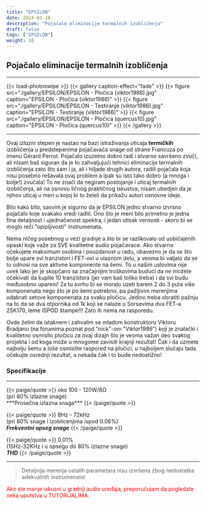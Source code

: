 ```yaml
---
title: "EPSILON"
date: 2024-03-18
description: "Pojačalo eliminacije termalnih izobličenja"
draft: false
tags: ["EPSILON"]
weight: 10
---
```

## Pojačalo eliminacije termalnih izobličenja

<hr>
{{< load-photoswipe >}}
{{< gallery caption-effect="fade" >}}
  {{< figure src="./gallery/EPSILON/EPSILON - Pločica (viktor1986).jpg" caption="EPSILON - Pločica (viktor1986)" >}}
  {{< figure src="./gallery/EPSILON/EPSILON - Testiranje (viktor1986).jpg" caption="EPSILON - Testiranje (viktor1986)" >}}
  {{< figure src="./gallery/EPSILON/EPSILON - Pločica (quercus10).jpg" caption="EPSILON - Pločica (quercus10)" >}}
{{< /gallery >}}
<hr>

Ovaj *izlazni* stepen je nastao na bazi istraživanja uticaja **termičkih** izobličenja u predstepenima pojačavača snage od strane Francuza po imenu Gérard Perrot. Pojačalo izuzetno dobro radi i stvarno savršeno zvuči, ali nisam baš siguran da je to zahvaljujući tehnici eliminacije termalnih izobličenja zato što sam i ja, ali i hiljade drugih autora, radili pojačala koja nisu posebno rešavala ovaj problem a ipak su isto tako dobro (a mnoga i bolje!) zvučala! To ne znači da negiram postojanje i uticaj termalnih izobličenja, ali na osnovu ličnog praktičnog iskustva, nisam ubedjen da je njihov uticaj u meri u kojoj bi to želeli da prikažu autori osnovne ideje.

Bilo kako bilo, sasvim je sigurno da je EPSILON jedno stvarno izvrsno pojačalo koje svakako vredi raditi. Ono što je meni bilo primetno je jedna fina detaljnost i ujednačenost spektra, i jedan utisak vernosti - skoro bi se moglo reči "opipljivosti" instrumenata.

Nema ničeg posebnog u vezi gradnje a što bi se razlikovalo od uobičajenih opaski koje važe za SVE kvalitetne audio pojačavace. Ako stvarno očekujete maksimum osobina i pouzdanost u radu, obavezno je da se što bolje upare svi tranzistori i FET-ovi u ulaznom delu, a veoma bi valjalo da se to odnosi na sve aktivne komponente na šemi. To u našim uslovima nije uvek lako jer je skopčano sa značajnijim troškovima budući da ne možete očekivati da kupite 10 tranzistora (jer vam baš toliko treba) i da svi budu međusobno upareni! Za tu svrhu bi se moralo uzeti barem 2 do 3 puta više komponenata nego što je po šemi potrebno, pa pažljivim merenjima odabrati setove komponenata za svaku pločicu. Jedino treba obratiti pažnju na to da se dva otpornika od 1k koji se nalaze u Sorsevima dva FET-a 2SK170, leme ISPOD štampe!!! Zato ih nema na rasporedu.

Ovde želim da istaknem i zahvalim se mladom konstruktoru Viktoru Bradjanu (na forumima poznat pod "nick"-om "Viktor1986") koji je znalački i kvalitetno osmislio pločicu za ovaj dizajn što je veoma važan deo svakog projekta i od koga može u mnogome zavisiti krajnji rezultat! Čak i da uzmete najbolju šemu a loše osmislite raspored na pločici, u najboljem slučaju tada očekujte osrednji rezultat, a nekada čak i to bude nedostižno!

### Specifikacije
<hr>
{{< paige/quote >}}
oko 100 - 120W/8Ω<br>(pri 80% izlazne snage)<br>***Prosečna izlazna snaga***
{{< /paige/quote >}}

{{< paige/quote >}}
8Hz - 72kHz<br>(pri 80% snage i izoblicenjima ispod 0.06%)<br>***Frekventni opseg snage***
{{< /paige/quote >}}

{{< paige/quote >}}
0.01%<br>(15Hz-32KHz i u opsegu do 80% izlazne snage)<br>***THD***
{{< /paige/quote >}}
<hr>

> Detaljnija merenja ostalih parametara nisu izvršena zbog nedostatka adekvatnih instrumenata!

<p style="color: red;" class="text-center">Ako ste manje iskusni u gradnji audio uređaja, preporučujem da pogledate neka uputstva u TUTORIJALIMA.</p>
